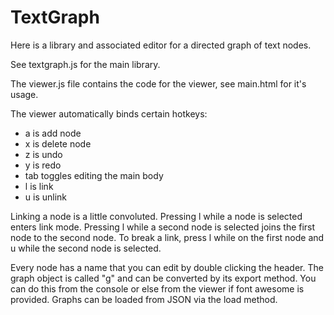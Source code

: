 # TextGraph
Here is a library and associated editor for a directed graph of text nodes.

See textgraph.js for the main library.

The viewer.js file contains the code for the viewer, see main.html for it's usage.

The viewer automatically binds certain hotkeys:
  * a is add node
  * x is delete node
  * z is undo
  * y is redo
  * tab toggles editing the main body
  * l is link
  * u is unlink

Linking a node is a little convoluted. Pressing l while a node is selected enters link mode. Pressing l while a second node is selected joins the first node to the second node. To break a link, press l while on the first node and u while the second node is selected.

Every node has a name that you can edit by double clicking the header. The graph object is called "g" and can be converted by its export method. You can do this from the console or else from the viewer if font awesome is provided. Graphs can be loaded from JSON via the load method.